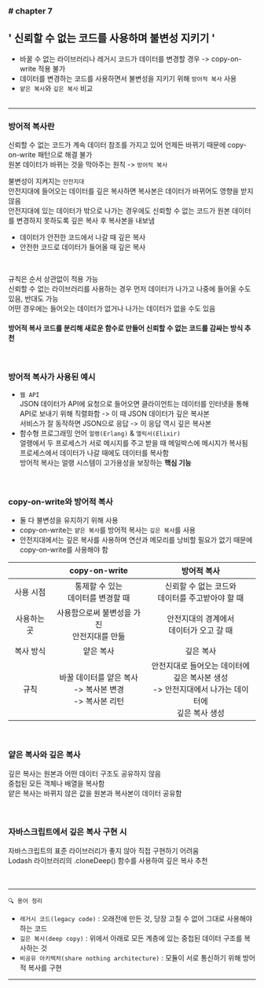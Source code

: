 ### \# chapter 7

## \' 신뢰할 수 없는 코드를 사용하며 불변성 지키기 \'

- 바꿀 수 없는 라이브러리나 레거시 코드가 데이터를 변경할 경우 -> copy-on-write 적용 불가
- 데이터를 변경하는 코드를 사용하면서 불변성을 지키기 위해 `방어적 복사` 사용
- `얕은 복사`와 `깊은 복사` 비교<br><br>


<hr>


### 방어적 복사란
신뢰할 수 없는 코드가 계속 데이터 참조를 가지고 있어 언제든 바뀌기 때문에 copy-on-write 패턴으로 해결 불가<br>
원본 데이터가 바뀌는 것을 막아주는 원칙 -> `방어적 복사` <br>

불변성이 지켜지는 `안전지대`<br>
안전지대에 들어오는 데이터를 깊은 복사하면 복사본은 데이터가 바뀌어도 영향을 받지 않음<br>
안전지대에 있는 데이터가 밖으로 나가는 경우에도 신뢰할 수 없는 코드가 원본 데이터를 변경하지 못하도록 깊은 복사 후 복사본을 내보냄<br>

- 데이터가 안전한 코드에서 나갈 때 깊은 복사
- 안전한 코드로 데이터가 들어올 때 깊은 복사
<br>

규칙은 순서 상관없이 적용 가능<br>
신뢰할 수 없는 라이브러리를 사용하는 경우 먼저 데이터가 나가고 나중에 들어올 수도 있음, 반대도 가능<br>
어떤 경우에는 들어오는 데이터가 없거나 나가는 데이터가 없을 수도 있음<br>

#### 방어적 복사 코드를 분리해 새로운 함수로 만들어 신뢰할 수 없는 코드를 감싸는 방식 추천<br><br><br>



### 방어적 복사가 사용된 예시
- `웹 API`<br>
JSON 데이터가 API에 요청으로 들어오면 클라이언트는 데이터를 인터넷을 통해 API로 보내기 위해 직렬화함 -> 이 때 JSON 데이터가 깊은 복사본<br>
서비스가 잘 동작하면 JSON으로 응답 -> 이 응답 역시 깊은 복사본<br>
- 함수형 프로그래밍 언어 `얼랭(Erlang)` & `엘릭서(Elixir)`<br>
얼랭에서 두 프로세스가 서로 메시지를 주고 받을 때 메일박스에 메시지가 복사됨<br>
프로세스에서 데이터가 나갈 때에도 데이터를 복사함<br>
방어적 복사는 얼랭 시스템이 고가용성을 보장하는 **핵심 기능**<br><br><br>


### copy-on-write와 방어적 복사
- 둘 다 불변성을 유지하기 위해 사용
- copy-on-write는 `얕은 복사`를 방어적 복사는 `깊은 복사`를 사용
- 안전지대에서는 깊은 복사를 사용하며 연산과 메모리를 낭비할 필요가 없기 때문에 copy-on-write를 사용해야 함


|  | copy-on-write | 방어적 복사 |
| :--: | :--: | :--: |
| 사용 시점 | 통제할 수 있는<br> 데이터를 변경할 때 | 신뢰할 수 없는 코드와<br> 데이터를 주고받아야 할 때 |
| 사용하는 곳 | 사용함으로써 불변성을 가진<br> 안전지대를 만듦 | 안전지대의 경계에서<br> 데이터가 오고 갈 때 |
| 복사 방식 | 얕은 복사 | 깊은 복사 |
| 규칙 | 바꿀 데이터를 얕은 복사<br> -> 복사본 변경<br> -> 복사본 리턴 | 안전지대로 들어오는 데이터에<br> 깊은 복사본 생성<br> -> 안전지대에서 나가는 데이터에<br> 깊은 복사 생성 |

<br>

### 얕은 복사와 깊은 복사
깊은 복사는 원본과 어떤 데이터 구조도 공유하지 않음<br>
중첩된 모든 객체나 배열을 복사함<br>
얕은 복사는 바뀌지 않은 값을 원본과 복사본이 데이터 공유함<br><br><br>


### 자바스크립트에서 깊은 복사 구현 시
자바스크립트의 표준 라이브러리가 좋지 않아 직접 구현하기 어려움<br>
Lodash 라이브러리의 .cloneDeep() 함수를 사용하여 깊은 복사 추천<br><br><br>


<hr>

` 🔍 용어 정리 `
- `레거시 코드(legacy code)` : 오래전에 만든 것, 당장 고칠 수 없어 그대로 사용해야 하는 코드
- `깊은 복사(deep copy)` : 위에서 아래로 모든 계층에 있는 중첩된 데이터 구조를 복사하는 것
- `비공유 아키텍처(share nothing architecture)` : 모듈이 서로 통신하기 위해 방어적 복사를 구현

<hr>
